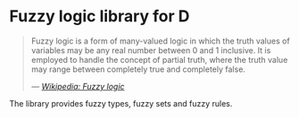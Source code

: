 # Fuzzy logic library for D #

> Fuzzy logic is a form of many-valued logic in which the truth values of variables may be any real number between 0 and 1 
> inclusive. It is employed to handle the concept of partial truth, where the truth value may range between completely true and 
> completely false.
>
> &mdash; <cite>[Wikipedia: Fuzzy logic][1]</cite>

The library provides fuzzy types, fuzzy sets and fuzzy rules.



[1]:https://en.wikipedia.org/wiki/Fuzzy_logic

